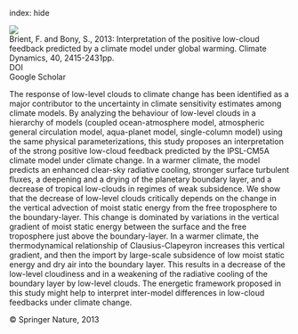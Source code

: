 index: hide

<div class="Citation">
    <div class="Citation-thumb CitationThumb-linked"  data-href="https://doi.org/10.1007/s00382-011-1279-7">
      <img src="https://static.claimspace.cloud/climate-study-static/refs/thumbs/7/Brient_and_Bony_2013-thumb.png" />
    </div>

  <div class="Citation-body">
    <div class="Citation-text">Brient, F. and Bony, S., 2013: Interpretation of the positive low-cloud feedback predicted by a climate model under global warming. <span class="Article-journal">Climate Dynamics, </span><span class="Article-volume">40, </span>2415-2431pp.</div>
    <div class="Citation-links">
      <div class="CitationLink" data-href="https://doi.org/10.1007/s00382-011-1279-7">
        <div class="CitationLink-icon CitationLink-Doi"></div>
        <div class="CitationLink-text">DOI</div>
      </div>
      <div class="CitationLink" data-href="https://scholar.google.com/scholar?q=10.1007/s00382-011-1279-7">
        <div class="CitationLink-icon CitationLink-Scholar"></div>
        <div class="CitationLink-text">Google Scholar</div>
      </div>
    </div>
  </div>
</div>

The response of low-level clouds to climate change has been identified as a major contributor to the uncertainty in climate sensitivity estimates among climate models. By analyzing the behaviour of low-level clouds in a hierarchy of models (coupled ocean-atmosphere model, atmospheric general circulation model, aqua-planet model, single-column model) using the same physical parameterizations, this study proposes an interpretation of the strong positive low-cloud feedback predicted by the IPSL-CM5A climate model under climate change. In a warmer climate, the model predicts an enhanced clear-sky radiative cooling, stronger surface turbulent fluxes, a deepening and a drying of the planetary boundary layer, and a decrease of tropical low-clouds in regimes of weak subsidence. We show that the decrease of low-level clouds critically depends on the change in the vertical advection of moist static energy from the free troposphere to the boundary-layer. This change is dominated by variations in the vertical gradient of moist static energy between the surface and the free troposphere just above the boundary-layer. In a warmer climate, the thermodynamical relationship of Clausius-Clapeyron increases this vertical gradient, and then the import by large-scale subsidence of low moist static energy and dry air into the boundary layer. This results in a decrease of the low-level cloudiness and in a weakening of the radiative cooling of the boundary layer by low-level clouds. The energetic framework proposed in this study might help to interpret inter-model differences in low-cloud feedbacks under climate change.

<div class="Citation-copy">
&copy; Springer Nature, 2013
</div>